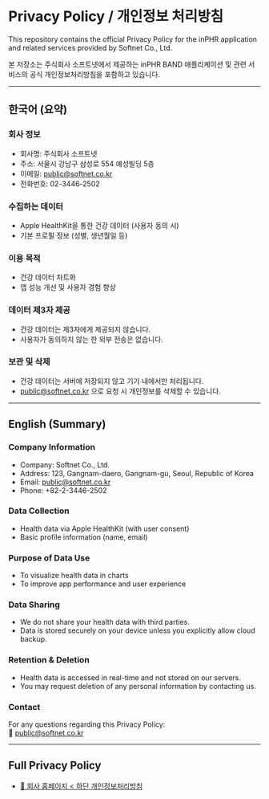 # Privacy Policy / 개인정보 처리방침

This repository contains the official Privacy Policy for the inPHR application and related services provided by Softnet Co., Ltd.  

본 저장소는 주식회사 소프트넷에서 제공하는 inPHR BAND 애플리케이션 및 관련 서비스의 공식 개인정보처리방침을 포함하고 있습니다.

---

## 한국어 (요약)

### 회사 정보
- 회사명: 주식회사 소프트넷
- 주소: 서울시 강남구 삼성로 554 예성빌딩 5층
- 이메일: public@softnet.co.kr
- 전화번호: 02-3446-2502

### 수집하는 데이터
- Apple HealthKit을 통한 건강 데이터 (사용자 동의 시)
- 기본 프로필 정보 (성별, 생년월일 등)

### 이용 목적
- 건강 데이터 차트화
- 앱 성능 개선 및 사용자 경험 향상

### 데이터 제3자 제공
- 건강 데이터는 제3자에게 제공되지 않습니다.
- 사용자가 동의하지 않는 한 외부 전송은 없습니다.

### 보관 및 삭제
- 건강 데이터는 서버에 저장되지 않고 기기 내에서만 처리됩니다.
- public@softnet.co.kr 으로 요청 시 개인정보를 삭제할 수 있습니다.

---

## English (Summary)

### Company Information
- Company: Softnet Co., Ltd.
- Address: 123, Gangnam-daero, Gangnam-gu, Seoul, Republic of Korea
- Email: public@softnet.co.kr
- Phone: +82-2-3446-2502

### Data Collection
- Health data via Apple HealthKit (with user consent)
- Basic profile information (name, email)

### Purpose of Data Use
- To visualize health data in charts
- To improve app performance and user experience

### Data Sharing
- We do not share your health data with third parties.
- Data is stored securely on your device unless you explicitly allow cloud backup.

### Retention & Deletion
- Health data is accessed in real-time and not stored on our servers.
- You may request deletion of any personal information by contacting us.

### Contact
For any questions regarding this Privacy Policy:  
📧 public@softnet.co.kr

---

## Full Privacy Policy

- [📄 회사 홈페이지 < 하단 개인정보처리방침](https://www.inphrcare.com/)
